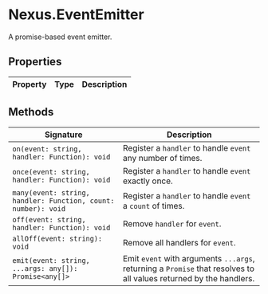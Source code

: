 # Nexus.EventEmitter

A promise-based event emitter.

## Properties
| Property | Type | Description |
|----------| ---- | ----------- |

## Methods

| Signature | Description |
|----------| ----------- |
| `on(event: string, handler: Function): void` | Register a `handler` to handle `event` any number of times. |
| `once(event: string, handler: Function): void` | Register a `handler` to handle `event` exactly once. |
| `many(event: string, handler: Function, count: number): void` | Register a `handler` to handle `event` a `count` of times. |
| `off(event: string, handler: Function): void` | Remove `handler` for `event`. |
| `allOff(event: string): void` | Remove all handlers for `event`. |
| `emit(event: string, ...args: any[]): Promise<any[]>` | Emit `event` with arguments `...args`, returning a `Promise` that resolves to all values returned by the handlers. | 

